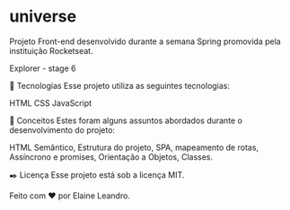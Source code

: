 # universe

Projeto Front-end desenvolvido durante a semana Spring promovida pela instituição Rocketseat.


Explorer - stage 6

🚀 Tecnologias
Esse projeto utiliza as seguintes tecnologias:

HTML
CSS
JavaScript 


📑 Conceitos
Estes foram alguns assuntos abordados durante o desenvolvimento do projeto:

HTML Semântico, Estrutura do projeto, SPA, mapeamento de rotas, 
Assíncrono e promises, Orientação a Objetos, Classes.


✒️ Licença
Esse projeto está sob a licença MIT.

Feito com ❤️ por Elaine Leandro.
